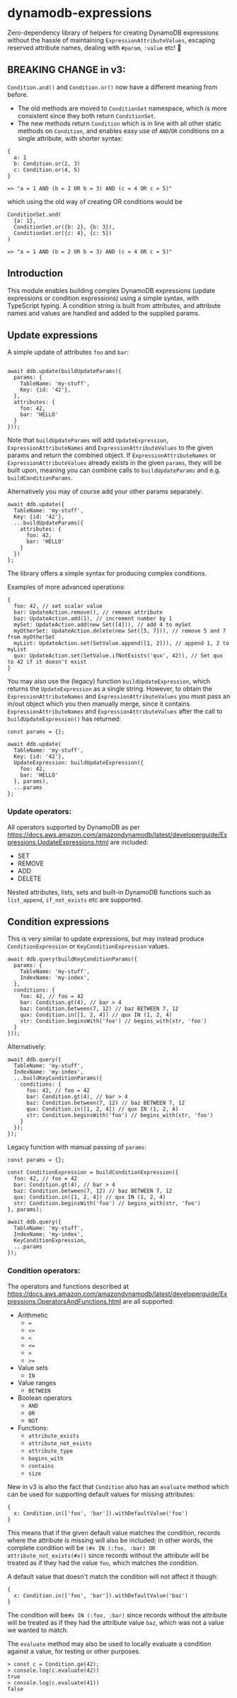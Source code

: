 # dynamodb-expressions
Zero-dependency library of helpers for creating DynamoDB expressions without the hassle of maintaining `ExpressionAttributeValues`, escaping reserved attribute names, dealing with `#param`, `:value` etc! 🎉

## BREAKING CHANGE in v3:

`Condition.and()` and `Condition.or()` now have a different meaning from before. 
* The old methods are moved to `ConditionSet` namespace, which is more consistent since they both return `ConditionSet`.
* The new methods return `Condition` which is in line with all other static methods on `Condition`, and enables easy 
  use of `AND`/`OR` conditions on a single attribute, with shorter syntax:

```
{
  a: 1
  b: Condition.or(2, 3)
  c: Condition.or(4, 5)
}

=> "a = 1 AND (b = 2 OR b = 3) AND (c = 4 OR c = 5)"
```

which using the old way of creating OR conditions would be

```
ConditionSet.and(
  {a: 1}, 
  ConditionSet.or({b: 2}, {b: 3}), 
  ConditionSet.or({c: 4}, {c: 5})
)

=> "a = 1 AND (b = 2 OR b = 3) AND (c = 4 OR c = 5)"
```

## Introduction
This module enables building complex DynamoDB expressions (update expressions or condition expressions) using a simple syntax,
with TypeScript typing.
A condition string is built from attributes, and attribute names and values are handled and added to the supplied params.

## Update expressions

A simple update of attributes `foo` and `bar`:

```

await ddb.update(buildUpdateParams({
  params: {
    TableName: 'my-stuff',
    Key: {id: '42'},
  },
  attributes: {
    foo: 42,
    bar: 'HELLO'
  }
}));
```
Note that `buildUpdateParams` will add `UpdateExpression`, `ExpressionAttributeNames` and `ExpressionAttributeValues` to the given params and return the combined object.
If `ExpressionAttributeNames` or `ExpressionAttributeValues` already exists in the given `params`, they will be built upon, meaning you can combine calls to `buildUpdateParams` and e.g. `buildConditionParams`.

Alternatively you may of course add your other params separately:

```
await ddb.update({
  TableName: 'my-stuff',
  Key: {id: '42'},
  ...buildUpdateParams({
    attributes: {
      foo: 42,
      bar: 'HELLO'
    }
  })
};
```

The library offers a simple syntax for producing complex conditions.

Examples of more advanced operations:

```
{
  foo: 42, // set scalar value
  bar: UpdateAction.remove(), // remove attribute
  baz: UpdateAction.add(1), // increment number by 1
  mySet: UpdateAction.add(new Set([4])), // add 4 to mySet
  myOtherSet: UpdateAction.delete(new Set([5, 7])), // remove 5 and 7 from myOtherSet
  myList: UpdateAction.set(SetValue.append([1, 2])), // append 1, 2 to myList
  qux: UpdateAction.set(SetValue.ifNotExists('qux', 42)), // Set qux to 42 if it doesn't exist 
}
```

You may also use the (legacy) function `buildUpdateExpression`, which returns the `UpdateExpression` as a single string. However, to obtain the `ExpressionAttributeNames` and `ExpressionAttributeValues` you must pass an in/out object which you then manually merge, since it contains `ExpressionAttributeNames` and `ExpressionAttributeValues` after the call to `buildUpdateExpression()` has returned:

```
const params = {};

await ddb.update(
  TableName: 'my-stuff',
  Key: {id: '42'},
  UpdateExpression: buildUpdateExpression({
    foo: 42,
    bar: 'HELLO'
  }, params),
  ...params
};
```

### Update operators:

All operators supported by DynamoDB as per https://docs.aws.amazon.com/amazondynamodb/latest/developerguide/Expressions.UpdateExpressions.html are included:
* SET
* REMOVE
* ADD
* DELETE

Nested attributes, lists, sets and built-in DynamoDB functions such as `list_append`, `if_not_exists` etc are supported.

## Condition expressions

This is very similar to update expressions, but may instead produce `ConditionExpression` or `KeyConditionExpression` values.

```
await ddb.query(buildKeyConditionParams({
  params: {
    TableName: 'my-stuff',
    IndexName: 'my-index',
  },
  conditions: {
    foo: 42, // foo = 42
    bar: Condition.gt(4), // bar > 4
    baz: Condition.between(7, 12) // baz BETWEEN 7, 12
    qux: Condition.in([1, 2, 4]) // qux IN (1, 2, 4)
    str: Condition.beginsWith('foo') // begins_with(str, 'foo')
  }
}));
```

Alternatively:

```
await ddb.query({
  TableName: 'my-stuff',
  IndexName: 'my-index',
  ...buildKeyConditionParams({
    conditions: {
      foo: 42, // foo = 42
      bar: Condition.gt(4), // bar > 4
      baz: Condition.between(7, 12) // baz BETWEEN 7, 12
      qux: Condition.in([1, 2, 4]) // qux IN (1, 2, 4)
      str: Condition.beginsWith('foo') // begins_with(str, 'foo')
    }
  });
});
```

Legacy function with manual passing of `params`:

```
const params = {};

const ConditionExpression = buildConditionExpression({
  foo: 42, // foo = 42
  bar: Condition.gt(4), // bar > 4
  baz: Condition.between(7, 12) // baz BETWEEN 7, 12
  qux: Condition.in([1, 2, 4]) // qux IN (1, 2, 4)
  str: Condition.beginsWith('foo') // begins_with(str, 'foo')
}, params);

await ddb.query({
  TableName: 'my-stuff',
  IndexName: 'my-index',
  KeyConditionExpression,
  ...params
});
```
  
### Condition operators:

The operators and functions described at https://docs.aws.amazon.com/amazondynamodb/latest/developerguide/Expressions.OperatorsAndFunctions.html are all supported:

* Arithmetic 
  * `=`
  * `<>`
  * `<`
  * `<=`
  * `>`
  * `>=`
* Value sets
  * `IN`
* Value ranges 
  * `BETWEEN`
* Boolean operators
  * `AND`
  * `OR`
  * `NOT`
* Functions:
  * `attribute_exists` 
  * `attribute_not_exists` 
  * `attribute_type` 
  * `begins_with` 
  * `contains`
  * `size`

New in v3 is also the fact that `Condition` also has an `evaluate` method which can be used for supporting default values for missing attributes:

```
{
  x: Condition.in(['foo', 'bar']).withDefaultValue('foo')
}
```

This means that if the given default value matches the condition, records where the attribute is missing will also be included;
in other words, the complete condition will be `(#x IN (:foo, :bar) OR attribute_not_exists(#x))` since records without the attribute will be treated as if they had the value `foo`, which matches the condition.

A default value that doesn't match the condition will not affect it though:

```
{
  x: Condition.in(['foo', 'bar']).withDefaultValue('baz')
}
```

The condition will be`#x IN (:foo, :bar)` since records without the attribute will be treated as if they had the attribute value `baz`, which was not a value we wanted to match.


The `evaluate` method may also be used to locally evaluate a condition against a value, for testing or other purposes.

```
> const c = Condition.ge(42);
> console.log(c.evaluate(42))
true
> console.log(c.evaluate(41))
false
```
